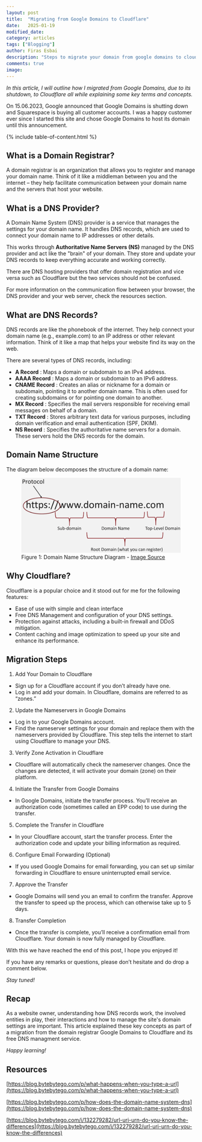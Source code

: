 ```yaml
---
layout: post
title:  "Migrating from Google Domains to Cloudflare"
date:   2025-01-19
modified_date: 
category: articles
tags: ["Blogging"]
author: Firas Esbai
description: "Steps to migrate your domain from google domains to cloudflare registrar and explanation of dns provider, important dns records and domain name structure"
comments: true
image: 
---
```


*In this article, I will outline how I migrated from Google Domains, due to its shutdown, to Cloudflare all while explaining some key terms and concepts.*

On 15.06.2023, Google announced that Google Domains is shutting down and Squarespace is buying all customer accounts. I was a happy customer ever since I started this site and chose Google Domains to host its domain until this announcement.  


{% include table-of-content.html %}

## What is a Domain Registrar? ##

A domain registrar is an organization that allows you to register and manage your domain name. Think of it like a middleman between you and the internet – they help facilitate communication between your domain name and the servers that host your website.

## What is a DNS Provider? ##

A Domain Name System (DNS) provider is a service that manages the settings for your domain name. It handles DNS records, which are used to connect your domain name to IP addresses or other details.

This works through **Authoritative Name Servers (NS)** managed by the DNS provider and act like the "brain" of your domain. They store and update your DNS records to keep everything accurate and working correctly.

There are DNS hosting providers that offer domain registration and vice versa such as Cloudflare but the two services should not be confused. 

For more information on the communication flow between your browser, the DNS provider and your web server, check the resources section. 

## What are DNS Records? ##

DNS records are like the phonebook of the internet. They help connect your domain name (e.g., example.com) to an IP address or other relevant information. Think of it like a map that helps your website find its way on the web.

There are several types of DNS records, including:

- **A Record** : Maps a domain or subdomain to an IPv4 address.
- **AAAA Record** : Maps a domain or subdomain to an IPv6 address.
- **CNAME Record** : Creates an alias or nickname for a domain or subdomain, pointing it to another domain name. This is often used for creating subdomains or for pointing one domain to another.
- **MX Record** : Specifies the mail servers responsible for receiving email messages on behalf of a domain.
- **TXT Record** : Stores arbitrary text data for various purposes, including domain verification and email authentication (SPF, DKIM).
- **NS Record** : Specifies the authoritative name servers for a domain. These servers hold the DNS records for the domain.

## Domain Name Structure ##

The diagram below decomposes the structure of a domain name: 

<figure>
  <img src="/assets/images/articles/21_domain_name_structure_diagram.png" alt="domain name structure diagram">
  <figcaption>Figure 1: Domain Name Structure Diagram - <a href="https://love2dev.com/blog/domain-names/">Image Source</a></figcaption>
</figure>

## Why Cloudflare? ##

Cloudflare is a popular choice and it stood out for me for the following features: 
- Ease of use with simple and clean interface
- Free DNS Management and configuration of your DNS settings.
- Protection against attacks, including a built-in firewall and DDoS mitigation.
- Content caching and image optimization to speed up your site and enhance its performance.

## Migration Steps ##

1. Add Your Domain to Cloudflare
  - Sign up for a Cloudflare account if you don’t already have one.
  - Log in and add your domain. In Cloudflare, domains are referred to as “zones.”
2. Update the Nameservers in Google Domains
  - Log in to your Google Domains account.
  - Find the nameserver settings for your domain and replace them with the nameservers provided by Cloudflare. This step tells the internet to start using Cloudflare to manage your DNS.
3. Verify Zone Activation in Cloudflare
  - Cloudflare will automatically check the nameserver changes. Once the changes are detected, it will activate your domain (zone) on their platform.
4. Initiate the Transfer from Google Domains
  - In Google Domains, initiate the transfer process. You’ll receive an authorization code (sometimes called an EPP code) to use during the transfer.
5. Complete the Transfer in Cloudflare
  - In your Cloudflare account, start the transfer process. Enter the authorization code and update your billing information as required.
6. Configure Email Forwarding (Optional)
  - If you used Google Domains for email forwarding, you can set up similar forwarding in Cloudflare to ensure uninterrupted email service.
7. Approve the Transfer
  - Google Domains will send you an email to confirm the transfer. Approve the transfer to speed up the process, which can otherwise take up to 5 days.
8. Transfer Completion
  - Once the transfer is complete, you’ll receive a confirmation email from Cloudflare. Your domain is now fully managed by Cloudflare.


With this we have reached the end of this post, I hope you enjoyed it!

If you have any remarks or questions, please don’t hesitate and do drop a comment below.

*Stay tuned!* 

## Recap ##

As a website owner, understanding how DNS records work, the involved entities in play, their interactions and how to manage the site's domain settings are important. This article explained these key concepts as part of a migration from the domain registrar Google Domains to Cloudflare and its free DNS managment service. 

*Happy learning!*

## Resources ##

[https://blog.bytebytego.com/p/what-happens-when-you-type-a-url](https://blog.bytebytego.com/p/what-happens-when-you-type-a-url)

[https://blog.bytebytego.com/p/how-does-the-domain-name-system-dns](https://blog.bytebytego.com/p/how-does-the-domain-name-system-dns)

[https://blog.bytebytego.com/i/132279282/url-uri-urn-do-you-know-the-differences](https://blog.bytebytego.com/i/132279282/url-uri-urn-do-you-know-the-differences)